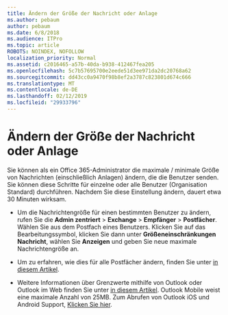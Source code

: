 ```yaml
---
title: Ändern der Größe der Nachricht oder Anlage
ms.author: pebaum
author: pebaum
ms.date: 6/8/2018
ms.audience: ITPro
ms.topic: article
ROBOTS: NOINDEX, NOFOLLOW
localization_priority: Normal
ms.assetid: c2016465-a57b-40da-b938-412467fea205
ms.openlocfilehash: 5c7b57695700e2eede51d3ee971da2dc20768a62
ms.sourcegitcommit: dd43cc0a9470f98b8ef2a3787c823801d674c666
ms.translationtype: MT
ms.contentlocale: de-DE
ms.lasthandoff: 02/12/2019
ms.locfileid: "29933796"
---
```

# <a name="changing-message-or-attachment-size"></a>Ändern der Größe der Nachricht oder Anlage

Sie können als ein Office 365-Administrator die maximale / minimale Größe von Nachrichten (einschließlich Anlagen) ändern, die die Benutzer senden. Sie können diese Schritte für einzelne oder alle Benutzer (Organisation Standard) durchführen. Nachdem Sie diese Einstellung ändern, dauert etwa 30 Minuten wirksam.
  
- Um die Nachrichtengröße für einen bestimmten Benutzer zu ändern, rufen Sie die **Admin zentriert** \> **Exchange** \> **Empfänger** \> **Postfächer**. Wählen Sie aus dem Postfach eines Benutzers. Klicken Sie auf das Bearbeitungssymbol, klicken Sie dann unter **Größeneinschränkungen Nachricht**, wählen Sie **Anzeigen** und geben Sie neue maximale Nachrichtengröße an. 
    
- Um zu erfahren, wie dies für alle Postfächer ändern, finden Sie unter [in diesem Artikel](https://www.microsoft.com/microsoft-365/blog/2015/04/15/office-365-now-supports-larger-email-messages-up-to-150-mb/).
    
- Weitere Informationen über Grenzwerte mithilfe von Outlook oder Outlook im Web finden Sie unter [in diesem Artikel](https://technet.microsoft.com/library/exchange-online-limits.aspx#MessageLimits). Outlook Mobile weist eine maximale Anzahl von 25MB. Zum Abrufen von Outlook iOS und Android Support, [Klicken Sie hier](https://support.office.com/article/Get-in-app-help-for-Outlook-for-iOS-and-Android-218a22d1-9fa5-4889-b689-de1c63493243).
    

